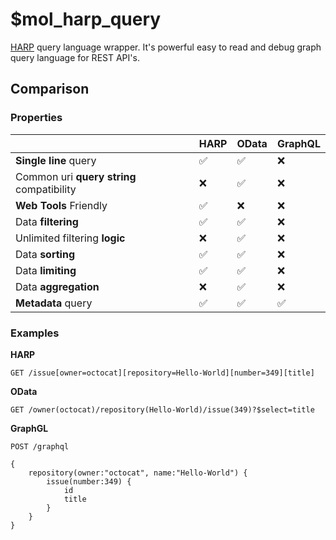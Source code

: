 # $mol_harp_query

[HARP](https://gist.github.com/nin-jin/60545f6dbba22b0e2a1a4e2a3d2528a3) query language wrapper.
It's powerful easy to read and debug graph query language for REST API's.

## Comparison

### Properties

|                                           | HARP   | OData | GraphQL
|-------------------------------------------|--------|-------|--------
| **Single line** query                     | ✅    | ✅    |❌
| Common uri **query string** compatibility | ❌    | ✅    |❌
| **Web Tools** Friendly                    | ✅    | ❌    |❌
| Data **filtering**                        | ✅    | ✅    |❌
| Unlimited filtering **logic**             | ❌    | ✅    |❌
| Data **sorting**                          | ✅    | ✅    |❌
| Data **limiting**                         | ✅    | ✅    |❌
| Data **aggregation**                      | ❌    | ✅    |❌
| **Metadata** query                        | ✅    | ✅    |✅

### Examples

**HARP**

```
GET /issue[owner=octocat][repository=Hello-World][number=349][title]
```

**OData**

```
GET /owner(octocat)/repository(Hello-World)/issue(349)?$select=title
```

**GraphGL**

```
POST /graphql

{
	repository(owner:"octocat", name:"Hello-World") {
		issue(number:349) {
			id
			title
		}
	}
}
```
